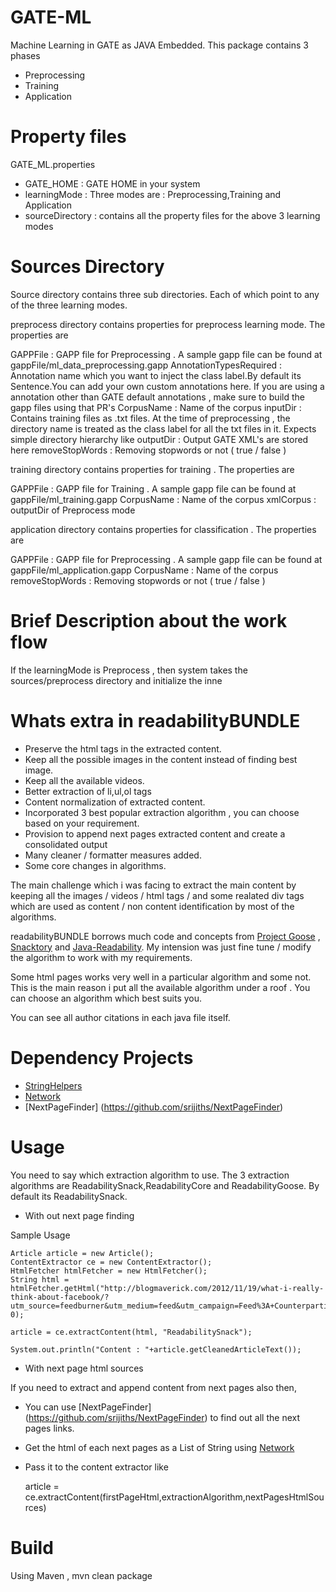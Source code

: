 GATE-ML
=======

Machine Learning in GATE as JAVA Embedded. This package contains 3 phases

* Preprocessing
* Training
* Application

Property files
====================
GATE_ML.properties

* GATE_HOME 		: GATE HOME in your system
* learningMode		: Three modes are : Preprocessing,Training and Application
* sourceDirectory 	: contains all the property files for the above 3 learning modes

Sources Directory
================
Source directory contains three sub directories. Each of which point to any of the three learning modes.

preprocess directory contains properties for preprocess learning mode. The properties are

GAPPFile				: GAPP file for Preprocessing . A sample gapp file can be found at gappFile/ml_data_preprocessing.gapp
AnnotationTypesRequired : Annotation name which you want to inject the class label.By default its Sentence.You can add your own custom
annotations here. 
If you are using a annotation other than GATE default annotations , make sure to build the gapp files using that PR's
CorpusName 				: Name of the corpus
inputDir 				: Contains training files as .txt files. At the time of preprocessing , the directory name is treated as
the class label for all the txt files in it. Expects simple directory hierarchy like 
outputDir 				: Output GATE XML's are stored here
removeStopWords			: Removing stopwords or not ( true / false )

training directory contains properties for training . The properties are

GAPPFile  				: GAPP file for Training . A sample gapp file can be found at gappFile/ml_training.gapp
CorpusName 				: Name of the corpus
xmlCorpus 				: outputDir of Preprocess mode

application directory contains properties for classification . The properties are

GAPPFile				: GAPP file for Preprocessing . A sample gapp file can be found at gappFile/ml_application.gapp
CorpusName 				: Name of the corpus
removeStopWords			: Removing stopwords or not ( true / false )



Brief Description about the work flow
=====================================
If the learningMode is Preprocess , then system takes the sources/preprocess directory and initialize the inne



Whats extra in readabilityBUNDLE
================================

* Preserve the html tags in the extracted content.
* Keep all the possible images in the content instead of finding best image.
* Keep all the available videos.
* Better extraction of li,ul,ol tags
* Content normalization of extracted content.
* Incorporated 3 best popular extraction algorithm , you can choose based on your requirement.
* Provision to append next pages extracted content and create a consolidated output
* Many cleaner / formatter measures added.
* Some core changes in algorithms.

The main challenge which i was facing to extract the main content by keeping all the images / videos / html tags / and some realated div tags which are used as content / non content identification by most of the algorithms.

readabilityBUNDLE borrows much code and concepts from [Project Goose](https://github.com/GravityLabs/goose) , [Snacktory](https://github.com/karussell/snacktory) and [Java-Readability](https://github.com/basis-technology-corp/Java-readability). My intension was just fine tune / modify the algorithm to work with my requirements.

Some html pages works very well in a particular algorithm and some not. This is the main reason i put all the available algorithm under a roof . You can choose an algorithm which best suits you.

You can see all author citations in each java file itself.

Dependency Projects
===================
* [StringHelpers](https://github.com/srijiths/StringHelpers)
* [Network](https://github.com/srijiths/Network)
* [NextPageFinder] (https://github.com/srijiths/NextPageFinder)

Usage
=====
You need to say which extraction algorithm to use. The 3 extraction algorithms are ReadabilitySnack,ReadabilityCore and ReadabilityGoose. By default its ReadabilitySnack.

* With out next page finding

Sample Usage

	Article article = new Article();
	ContentExtractor ce = new ContentExtractor();
	HtmlFetcher htmlFetcher = new HtmlFetcher();
	String html = htmlFetcher.getHtml("http://blogmaverick.com/2012/11/19/what-i-really-think-about-facebook/?utm_source=feedburner&utm_medium=feed&utm_campaign=Feed%3A+Counterparties+%28Counterparties%29", 0);

	article = ce.extractContent(html, "ReadabilitySnack");

	System.out.println("Content : "+article.getCleanedArticleText());

* With next page html sources

If you need to extract and append content from next pages also then,

* You can use [NextPageFinder] (https://github.com/srijiths/NextPageFinder) to find out all the next pages links.
* Get the html of each next pages as a List of String using [Network](https://github.com/srijiths/Network)
* Pass it to the content extractor like

	article = ce.extractContent(firstPageHtml,extractionAlgorithm,nextPagesHtmlSources)

Build
=====

Using Maven , mvn clean package